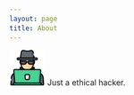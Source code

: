 ```yaml
---
layout: page
title: About
---
```



![Just a ethical hacker.](/assets/hacker.png) Just a ethical hacker.